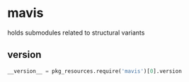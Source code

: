 # mavis

holds submodules related to structural variants

## __version__

```python
__version__ = pkg_resources.require('mavis')[0].version
```
